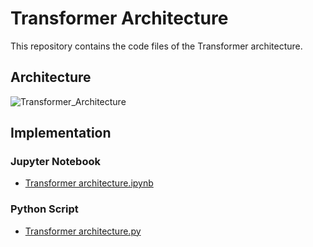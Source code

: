 # Transformer Architecture

This repository contains the code files of the Transformer architecture.

## Architecture 
![Transformer_Architecture](https://github.com/Bhavjot-Singh03/Transformer_network/assets/131793243/c47d0754-9195-4fa5-b2c0-33891a8d6f88)


## Implementation

### Jupyter Notebook
- [Transformer architecture.ipynb](Transformer%20architecture.ipynb)

### Python Script
- [Transformer architecture.py](Transformer%20architecture.py)


